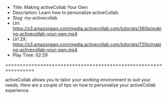 * Title: Making activeCollab Your Own
* Description: Learn how to personalize activeCollab.
* Slug: my-activecollab
* Url: https://s3.amazonaws.com/media.activecollab.com/tutorials/360p/making-activecollab-your-own.mp4
* Url 2X: https://s3.amazonaws.com/media.activecollab.com/tutorials/720p/making-activecollab-your-own.mp4
* Play Time: 02:29

================================================================

activeCollab allows you to tailor your working environment to suit your needs. Here are a couple of tips on how to personalize your activeCollab experience.